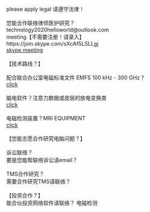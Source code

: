 <br>
<br>
<br>
<br>
<!-- <meta http-equiv="refresh" content="3;url=http://localhost:8080/testweb/index.jsp" />--><br>  
please apply legal 请遵守法律！<br>
<br>
您能合作联络律师医护研究？<br>
technology2020helloworld@outlook.com<br>
meeting【不需要注册！请录入】<br>
https://join.skype.com/sXcAf5LSLLgj<br>
<a href="https://join.skype.com/sXcAf5LSLLgj">skype meeting</a><br>
<br>
【技术路线？】<br>
<br>
配合联合办公室电磁标准文件 EMFS 100 kHz - 300 GHz？<br>
<a href="https://www.icnirp.org/en/frequencies/radiofrequency/index.html">click</a><br>
<br>
脑电软件？注意力数据或皮层的放电变换类<br>
<a href="https://store.neurosky.com/products/copy-of-eeg-meditation<">click</a><br>
<br>
电磁检测装置？MRI EQUIPMENT<br>
<a href="https://www.icnirp.org/en/applications/mri/index.html">click</a><br>
<br>
【您能志愿合作研究电脑问题？】<br>
<br>
诉讼联络？<br>
要是您能帮联络诉讼请email？ <br>     
<br>
TMS合作研究？<br>
需要合作研究TMS请联络？<br>   
<br>
【投资合作？】<br>
能合伙投资网络软件请联络？ 电磁检测<br>
<br>
<br
<br>
<br>

